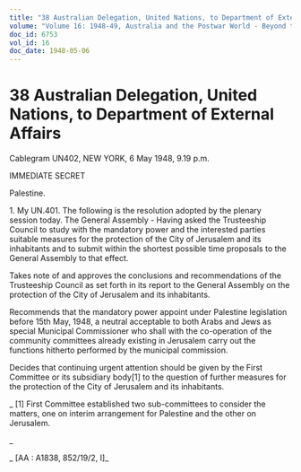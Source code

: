 ```yaml
---
title: "38 Australian Delegation, United Nations, to Department of External Affairs"
volume: "Volume 16: 1948-49, Australia and the Postwar World - Beyond the Region"
doc_id: 6753
vol_id: 16
doc_date: 1948-05-06
---
```


# 38 Australian Delegation, United Nations, to Department of External Affairs

Cablegram UN402, NEW YORK, 6 May 1948, 9.19 p.m.

IMMEDIATE SECRET

Palestine.

1\. My UN.401. The following is the resolution adopted by the plenary session today. The General Assembly - Having asked the Trusteeship Council to study with the mandatory power and the interested parties suitable measures for the protection of the City of Jerusalem and its inhabitants and to submit within the shortest possible time proposals to the General Assembly to that effect.

Takes note of and approves the conclusions and recommendations of the Trusteeship Council as set forth in its report to the General Assembly on the protection of the City of Jerusalem and its inhabitants.

Recommends that the mandatory power appoint under Palestine legislation before 15th May, 1948, a neutral acceptable to both Arabs and Jews as special Municipal Commissioner who shall with the co-operation of the community committees already existing in Jerusalem carry out the functions hitherto performed by the municipal commission.

Decides that continuing urgent attention should be given by the First Committee or its subsidiary body[1] to the question of further measures for the protection of the City of Jerusalem and its inhabitants.

_ [1] First Committee established two sub-committees to consider the matters, one on interim arrangement for Palestine and the other on Jerusalem.

_

_ [AA : A1838, 852/19/2, I]_
